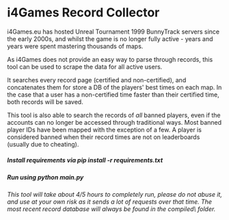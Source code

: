 # i4Games Record Collector

i4Games.eu has hosted Unreal Tournament 1999 BunnyTrack servers since the early 2000s, and whilst the game is no longer fully active - years and years were spent mastering thousands of maps.

As i4Games does not provide an easy way to parse through records, this tool can be used to scrape the data for all active users.

It searches every record page (certified and non-certified), and concatenates them for store a DB of the players' best times on each map. In the case that a user has a non-certified time faster than their certified time, both records will be saved.

This tool is also able to search the records of *all* banned players, even if the accounts can no longer be accessed through traditional ways. Most banned player IDs have been mapped with the exception of a few. A player is considered banned when their record times are not on leaderboards (usually due to cheating).

##### Install requirements via pip install -r requirements.txt

##### Run using python main.py

###### This tool will take about 4/5 hours to completely run, please do not abuse it, and use at your own risk as it sends a lot of requests over that time. The most recent record database will always be found in the compiled\ folder.
